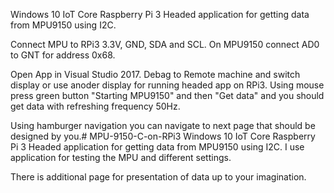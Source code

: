 Windows 10 IoT Core Raspberry Pi 3 Headed application for getting data from MPU9150 using I2C.

Connect MPU to RPi3 3.3V, GND, SDA and SCL. On MPU9150 connect AD0 to GNT for address 0x68. 

Open App in Visual Studio 2017. Debag to Remote machine and switch display or use anoder display for running headed app on RPi3. 
Using mouse press green button "Starting MPU9150" and then "Get data" and you should get data with refreshing frequency 50Hz.

Using hamburger navigation you can navigate to next page that should be designed by you.# MPU-9150-C-on-RPi3
Windows 10 IoT Core Raspberry Pi 3 Headed application for getting data from MPU9150 using I2C. I use application for testing the MPU and different settings.

There is additional page for presentation of data up to your imagination.
